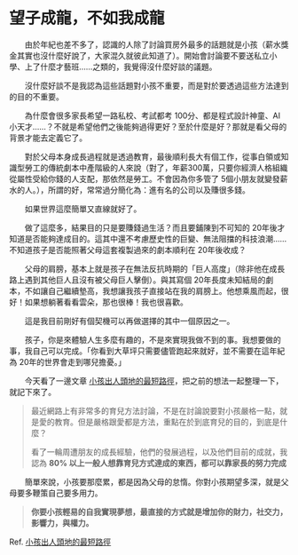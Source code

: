 # 望子成龍，不如我成龍

　　由於年紀也差不多了，認識的人除了討論買房外最多的話題就是小孩（薪水獎金其實也沒什麼好說了，大家混久就彼此知道了）。開始會討論要不要送私立小學、上了什麼才藝班……之類的，我覺得沒什麼好談的議題。

　　沒什麼好談不是我認為這些話題對小孩不重要，而是對於要透過這些方法達到的目的不重要。

　　為什麼會很多家長希望一路私校、考試都考 100分、都是程式設計神童、AI 小天才……？不就是希望他們之後能夠過得更好？至於什麼是好？那就是看父母的背景才能去定義它了。

　　對於父母本身成長過程就是透過教育，最後順利長大有個工作，從事白領或知識型勞工的傳統劇本中產階級的人來說（對了，年薪300萬，只要你經濟人格組織從屬性受給你錢的人支配，那依然是勞工。不會因為你多管了 5個小朋友就變發薪水的人。），所謂的好，常常過分簡化為：進有名的公司以及賺很多錢。

　　如果世界這麼簡單又直線就好了。

　　做了這麼多，結果目的只是要賺錢過生活？而且要鋪陳到不可知的 20年後才知道是否能夠達成目的。這其中還不考慮歷史性的巨變、無法阻擋的科技浪潮……不知道孩子是否能照著父母這套複製過來的劇本順利在 20年後收成？

　　父母的肩膀，基本上就是孩子在無法反抗時期的「巨人高度」（除非他在成長路上遇到其他巨人且沒有被父母巨人擊倒）。與其寫個 20年長度未知結局的劇本，不如讓自己繼續墊高，我想讓我孩子直接站在我的肩膀上。他想乘風而起，很好！如果想躺著看看雲朵，那也很棒！我也很喜歡。

　　這是我目前剛好有個契機可以再做選擇的其中一個原因之一。

　　孩子，你是來體驗人生多麼有趣的，不是來實現我做不到的事。我想要做的事，我自己可以完成。「你看到大草坪只需要儘管跑起來就好，並不需要在這年紀為 20年的世界會走到哪兒擔憂。」

　　今天看了一邊文章 [小孩出人頭地的最短路徑](https://attlin.com/2024/02/22/high-achieving-kids/)，把之前的想法一起整理一下，就記下來了。

> 最近網路上有非常多的育兒方法討論，不是在討論說要對小孩嚴格一點，就是愛的教育。但是嚴格跟愛都是方法，重點在於到底育兒的目的，到底是什麼？
>
> 看了一輪周遭朋友的成長經驗，他們的發展過程，以及他們目前的成就，我認為 **80% 以上一般人想靠育兒方式達成的東西，都可以靠家長的努力完成**

　　簡單來說，小孩要那麼累，都是因為父母的怠惰。你對小孩期望多深，就是父母要多鞭策自己要多用力。

> **你要小孩輕易的自我實現夢想，最直接的方式就是增加你的財力，社交力，影響力，與權力。**

Ref. [小孩出人頭地的最短路徑](https://attlin.com/2024/02/22/high-achieving-kids/)
